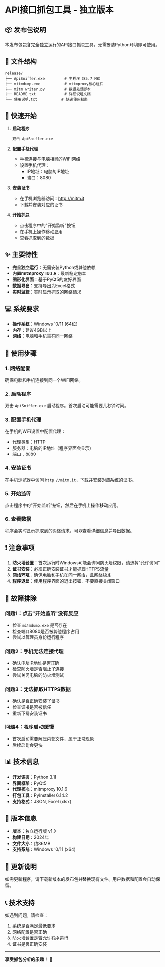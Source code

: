 # API接口抓包工具 - 独立版本

## 📦 发布包说明

本发布包包含完全独立运行的API接口抓包工具，无需安装Python环境即可使用。

## 📁 文件结构

```
release/
├── ApiSniffer.exe         # 主程序（85.7 MB）
├── mitmdump.exe           # mitmproxy核心组件
├── mitm_writer.py         # 数据处理脚本
├── README.txt             # 详细说明文档
└── 使用说明.txt           # 快速使用指南
```

## 🚀 快速开始

1. **启动程序**
   ```
   双击 ApiSniffer.exe
   ```

2. **配置手机代理**
   - 手机连接与电脑相同的WiFi网络
   - 设置手机代理：
     - IP地址：电脑的IP地址
     - 端口：8080

3. **安装证书**
   - 在手机浏览器访问：http://mitm.it
   - 下载并安装对应的证书

4. **开始抓包**
   - 点击程序中的"开始监听"按钮
   - 在手机上操作移动应用
   - 查看抓取到的数据

## ✨ 主要特性

- **完全独立运行**：无需安装Python或其他依赖
- **内置mitmproxy 10.1.6**：最新稳定版本
- **图形化界面**：基于PyQt5的友好界面
- **数据导出**：支持导出为Excel格式
- **实时监控**：实时显示抓取的网络请求

## 💻 系统要求

- **操作系统**：Windows 10/11 (64位)
- **内存**：建议4GB以上
- **网络**：电脑和手机需在同一网络

## 🔧 使用步骤

### 1. 网络配置
确保电脑和手机连接到同一个WiFi网络。

### 2. 启动程序
双击 `ApiSniffer.exe` 启动程序。首次启动可能需要几秒钟时间。

### 3. 配置手机代理
在手机的WiFi设置中配置代理：
- 代理类型：HTTP
- 服务器：电脑的IP地址（程序界面会显示）
- 端口：8080

### 4. 安装证书
在手机浏览器中访问 `http://mitm.it`，下载并安装对应系统的证书。

### 5. 开始监听
点击程序中的"开始监听"按钮，然后在手机上操作移动应用。

### 6. 查看数据
程序会实时显示抓取到的网络请求，可以查看详细信息并导出数据。

## ❗ 注意事项

1. **防火墙设置**：首次运行时Windows可能会询问防火墙权限，请选择"允许访问"
2. **证书安装**：必须正确安装证书才能抓取HTTPS流量
3. **网络环境**：确保电脑和手机在同一网络，且网络稳定
4. **程序退出**：使用程序界面的退出按钮，不要直接关闭窗口

## 🐛 故障排除

### 问题1：点击"开始监听"没有反应
- 检查 `mitmdump.exe` 是否存在
- 检查端口8080是否被其他程序占用
- 尝试以管理员身份运行程序

### 问题2：手机无法连接代理
- 确认电脑IP地址是否正确
- 检查防火墙是否阻止了连接
- 尝试关闭电脑的防火墙测试

### 问题3：无法抓取HTTPS数据
- 确认是否正确安装了证书
- 检查证书是否被信任
- 重新下载安装证书

### 问题4：程序启动缓慢
- 首次启动需要解压内部文件，属于正常现象
- 后续启动会更快

## 📊 技术信息

- **开发语言**：Python 3.11
- **界面框架**：PyQt5
- **代理核心**：mitmproxy 10.1.6
- **打包工具**：PyInstaller 6.14.2
- **支持格式**：JSON, Excel (xlsx)

## 📝 版本信息

- **版本**：独立运行版 v1.0
- **构建日期**：2024年
- **文件大小**：约86MB
- **支持系统**：Windows 10/11 (x64)

## 🔄 更新说明

如需更新程序，请下载新版本的发布包并替换现有文件。用户数据和配置会自动保留。

## 📞 技术支持

如遇到问题，请检查：
1. 系统是否满足最低要求
2. 网络配置是否正确
3. 防火墙设置是否允许程序运行
4. 证书是否正确安装

---

**享受抓包分析的乐趣！** 🎉
